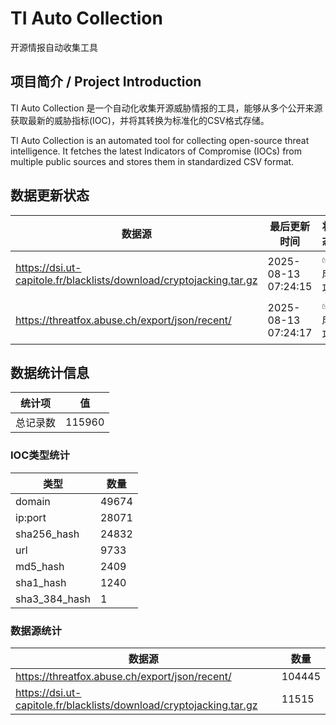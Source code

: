 # TI Auto Collection

 开源情报自动收集工具

## 项目简介 / Project Introduction

TI Auto Collection 是一个自动化收集开源威胁情报的工具，能够从多个公开来源获取最新的威胁指标(IOC)，并将其转换为标准化的CSV格式存储。

TI Auto Collection is an automated tool for collecting open-source threat intelligence. It fetches the latest Indicators of Compromise (IOCs) from multiple public sources and stores them in standardized CSV format.

## 数据更新状态

| 数据源 | 最后更新时间 | 状态 |
|--------|------------|------|
| https://dsi.ut-capitole.fr/blacklists/download/cryptojacking.tar.gz | 2025-08-13 07:24:15 | ✅ 成功 |
| https://threatfox.abuse.ch/export/json/recent/ | 2025-08-13 07:24:17 | ✅ 成功 |










































































































































## 数据统计信息

| 统计项 | 值 |
|--------|----|
| 总记录数 | 115960 |

### IOC类型统计

| 类型 | 数量 |
|------|------|
| domain | 49674 |
| ip:port | 28071 |
| sha256_hash | 24832 |
| url | 9733 |
| md5_hash | 2409 |
| sha1_hash | 1240 |
| sha3_384_hash | 1 |

### 数据源统计

| 数据源 | 数量 |
|--------|------|
| https://threatfox.abuse.ch/export/json/recent/ | 104445 |
| https://dsi.ut-capitole.fr/blacklists/download/cryptojacking.tar.gz | 11515 |
